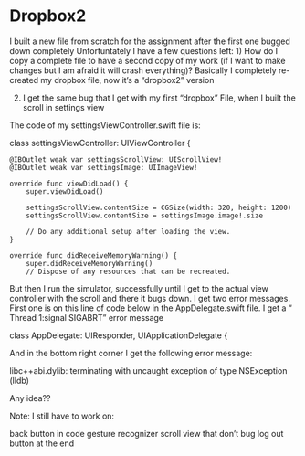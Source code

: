# Dropbox2
I built a new file from scratch for the assignment after the first one bugged down completely
Unfortuntately I have a few questions left:
1)
How do I copy a complete file to have a second copy of my work (if I want to make changes but I am afraid it will crash everything)? Basically I completely re-created my dropbox file, now it’s a “dropbox2” version

2) I get the same bug that I get with my first “dropbox” File, when I built the scroll in settings view

The code of my settingsViewController.swift file is: 

class settingsViewController: UIViewController {

    @IBOutlet weak var settingsScrollView: UIScrollView!
    @IBOutlet weak var settingsImage: UIImageView!
    
    override func viewDidLoad() {
        super.viewDidLoad()
        
        settingsScrollView.contentSize = CGSize(width: 320, height: 1200)
        settingsScrollView.contentSize = settingsImage.image!.size
        
        // Do any additional setup after loading the view.
    }

    override func didReceiveMemoryWarning() {
        super.didReceiveMemoryWarning()
        // Dispose of any resources that can be recreated.

But then I run the simulator, successfully until I get to the actual view controller with the scroll and there it bugs down. I get two error messages.
First one is on this line of code below in the AppDelegate.swift file.  I get a “ Thread 1:signal SIGABRT” error message

 class AppDelegate: UIResponder, UIApplicationDelegate {



And in the bottom right corner I get the following error message:

libc++abi.dylib: terminating with uncaught exception of type NSException
(lldb) 

Any idea??

Note: I still have to work on:

back button in code
gesture recognizer
scroll view that don’t bug
log out button at the end
